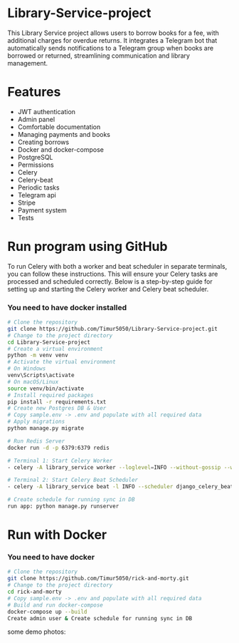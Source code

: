 ﻿# Library-Service-project


This Library Service project allows users to borrow books for a fee, with additional charges for overdue returns. It integrates a Telegram bot that automatically sends notifications to a Telegram group when books are borrowed or returned, streamlining communication and library management.

# Features
- JWT authentication
- Admin panel
- Comfortable documentation
- Managing payments and books
- Creating borrows
- Docker and docker-compose
- PostgreSQL
- Permissions
- Celery
- Celery-beat
- Periodic tasks
- Telegram api
- Stripe
- Payment system
- Tests

# Run program using GitHub
To run Celery with both a worker and beat scheduler in separate terminals, you can follow these instructions. This will ensure your Celery tasks are processed and scheduled correctly. Below is a step-by-step guide for setting up and starting the Celery worker and Celery beat scheduler.
### You need to have docker installed

```sh
# Clone the repository
git clone https://github.com/Timur5050/Library-Service-project.git
# Change to the project directory
cd Library-Service-project
# Create a virtual environment
python -m venv venv
# Activate the virtual environment
# On Windows
venv\Scripts\activate
# On macOS/Linux
source venv/bin/activate
# Install required packages
pip install -r requirements.txt
# Create new Postgres DB & User
# Copy sample.env -> .env and populate with all required data 
# Apply migrations
python manage.py migrate

# Run Redis Server
docker run -d -p 6379:6379 redis

# Terminal 1: Start Celery Worker
- celery -A library_service worker --loglevel=INFO --without-gossip --without-mingle --without-heartbeat -Ofair --pool=solo

# Terminal 2: Start Celery Beat Scheduler
- celery -A library_service beat -l INFO --scheduler django_celery_beat.schedulers:DatabaseScheduler

# Create schedule for running sync in DB
run app: python manage.py runserver
```

# Run with Docker
### You need to have docker
```sh
# Clone the repository
git clone https://github.com/Timur5050/rick-and-morty.git
# Change to the project directory
cd rick-and-morty
# Copy sample.env -> .env and populate with all required data 
# Build and run docker-compose
docker-compose up --build
Create admin user & Create schedule for running sync in DB
```

some demo photos:

